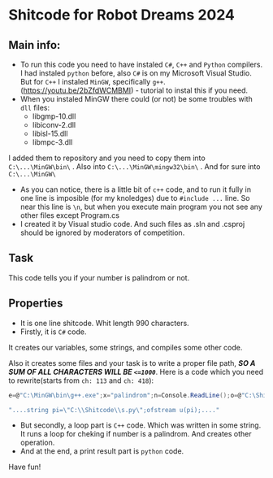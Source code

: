 # Shitcode for Robot Dreams 2024
## Main info:
- To run this code you need to have instaled `C#`, `C++` and `Python` compilers. I had instaled `python` before, also `C#` is on my Microsoft Visual Studio. But for `C++` I instaled `MinGW`, specifically `g++`. (https://youtu.be/2bZfdWCMBMI) - tutorial to instal this if you need.
- When you instaled MinGW there could (or not) be some troubles with `dll` files:
  - libgmp-10.dll
  - libiconv-2.dll
  - libisl-15.dll
  - libmpc-3.dll

I added them to repository and you need to copy them into `C:\...\MinGW\bin\` . Also into `C:\...\MinGW\mingw32\bin\` .
And for sure into `C:\...\MinGW\`
- As you can notice, there is a little bit of `c++` code, and to run it fully in one line is imposible (for my knoledges) due to `#include ...` line.
So near this line is `\n`, but when you execute main program you not see any other files except Program.cs
- I created it by Visual studio code. And such files as .sln and .csproj should be ignored by moderators of competition.

## Task
This code tells you if your number is palindrom or not.

## Properties
- It is one line shitcode. Whit length 990 characters.
- Firstly, it is `C#` code.

It creates our variables, some strings, and compiles some other code.

Also it creates some files and your task is to write a proper file path, ***SO A SUM OF ALL CHARACTERS WILL BE `<=1000`***. Here is a code which you need to rewrite(starts from `ch: 113` and `ch: 418`):
```C#
e=@"C:\MinGW\bin\g++.exe";x="palindrom";n=Console.ReadLine();o=@"C:\Shitcode\t.txt";q=@"C:\Shitcode\t.cpp";w=@"C:\Shitcode\t.exe";h=@"C:\Shitcode\t.cpp";z="#include<bits/stdc++.h>\nusing namespace std;
```
```C++
"....string pi=\"C:\\Shitcode\\s.py\";ofstream u(pi);...."
```
- But secondly, a loop part is `C++` code.
Which was written in some string. It runs a loop for cheking if number is a palindrom. And creates other operation.
- And at the end, a print result part is `python` code.

Have fun!
